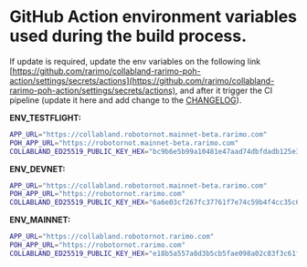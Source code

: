 # GitHub Action environment variables used during the build process.

If update is required, update the env variables on the following link
[https://github.com/rarimo/collabland-rarimo-poh-action/settings/secrets/actions](https://github.com/rarimo/collabland-rarimo-poh-action/settings/secrets/actions),
and after it trigger the CI pipeline (update it here and add change to the [CHANGELOG](./CHANGELOG.md)).

**ENV_TESTFLIGHT:**

```bash
APP_URL="https://collabland.robotornot.mainnet-beta.rarimo.com"
POH_APP_URL="https://robotornot.mainnet-beta.rarimo.com"
COLLABLAND_ED25519_PUBLIC_KEY_HEX="bc9b6e5b99a10481e47aad74dbfdadb125e3c50a642ed2546b3602e43373c93a"
```

**ENV_DEVNET:**

```bash
APP_URL="https://collabland.robotornot.mainnet-beta.rarimo.com"
POH_APP_URL="https://robotornot.rarimo.com"
COLLABLAND_ED25519_PUBLIC_KEY_HEX="6a6e03cf267fc37761f7e74c59b4f4cc35c6c9cf3111587a4f394f58b5d54c1f"
```

**ENV_MAINNET:**

```bash
APP_URL="https://collabland.robotornot.rarimo.com"
POH_APP_URL="https://robotornot.rarimo.com"
COLLABLAND_ED25519_PUBLIC_KEY_HEX="e18b5a557a8d3b5cb5fae098a02c83f3c61fcf910c1996e92881f885ae9e0da2"
```
